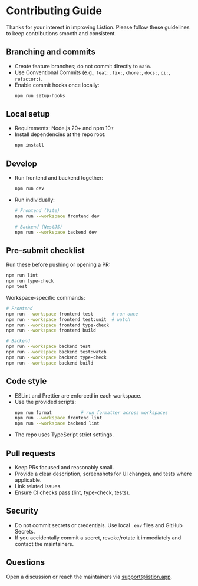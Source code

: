 # Contributing Guide

Thanks for your interest in improving Listion. Please follow these guidelines to keep contributions smooth and consistent.

## Branching and commits
- Create feature branches; do not commit directly to `main`.
- Use Conventional Commits (e.g., `feat:`, `fix:`, `chore:`, `docs:`, `ci:`, `refactor:`).
- Enable commit hooks once locally:
  ```bash
  npm run setup-hooks
  ```

## Local setup
- Requirements: Node.js 20+ and npm 10+
- Install dependencies at the repo root:
  ```bash
  npm install
  ```

## Develop
- Run frontend and backend together:
  ```bash
  npm run dev
  ```
- Run individually:
  ```bash
  # Frontend (Vite)
  npm run --workspace frontend dev

  # Backend (NestJS)
  npm run --workspace backend dev
  ```

## Pre-submit checklist
Run these before pushing or opening a PR:
```bash
npm run lint
npm run type-check
npm test
```

Workspace-specific commands:
```bash
# Frontend
npm run --workspace frontend test       # run once
npm run --workspace frontend test:unit  # watch
npm run --workspace frontend type-check
npm run --workspace frontend build

# Backend
npm run --workspace backend test
npm run --workspace backend test:watch
npm run --workspace backend type-check
npm run --workspace backend build
```

## Code style
- ESLint and Prettier are enforced in each workspace.
- Use the provided scripts:
  ```bash
  npm run format           # run formatter across workspaces
  npm run --workspace frontend lint
  npm run --workspace backend lint
  ```
- The repo uses TypeScript strict settings.

## Pull requests
- Keep PRs focused and reasonably small.
- Provide a clear description, screenshots for UI changes, and tests where applicable.
- Link related issues.
- Ensure CI checks pass (lint, type-check, tests).

## Security
- Do not commit secrets or credentials. Use local `.env` files and GitHub Secrets.
- If you accidentally commit a secret, revoke/rotate it immediately and contact the maintainers.

## Questions
Open a discussion or reach the maintainers via support@listion.app.
